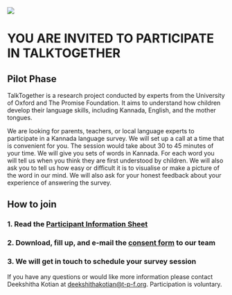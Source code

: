 <img src="https://talktogproject.github.io/wordsurvey/TT-UP-TPF.png" style="display: block; margin: auto;">

# YOU ARE INVITED TO PARTICIPATE IN TALKTOGETHER
## Pilot Phase

TalkTogether is a research project conducted by experts from the University of Oxford and The Promise Foundation. It aims to understand how children develop their language skills, including Kannada, English, and the mother tongues. 

We are looking for parents, teachers, or local language experts to participate in a Kannada language survey. We will set up a call at a time that is convenient for you.  The session would take about 30 to 45 minutes of your time.  We will give you sets of words in Kannada.  For each word you will tell us when you think they are first understood by children. We will also ask you to tell us how easy or difficult it is to visualise or make a picture of the word in our mind. We will also ask for your honest feedback about your experience of answering the survey.

## **How to join**

### 1. Read the [Participant Information Sheet](pis.md)
### 2. Download, fill up, and e-mail the [consent form](https://github.com/talktogproject/wordsurvey/raw/gh-pages/ConsentForm.doc) to our team
### 3. We will get in touch to schedule your survey session


If you have any questions or would like more information please contact Deekshitha Kotian at deekshithakotian@t-p-f.org.  Participation is voluntary. 


 

